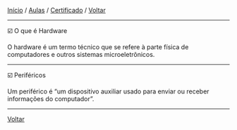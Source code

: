 [Início](https://github.com/Thalyalm/rocketseat-trilha-conectar) /
[Aulas](https://github.com/Thalyalm/rocketseat-trilha-conectar/tree/main/aulas) /
[Certificado](https://github.com/Thalyalm/rocketseat-trilha-conectar/tree/main/certificado/certificado-trilha-conectar.pdf) /
[Voltar](https://github.com/Thalyalm/rocketseat-trilha-conectar/tree/main/aulas/computador-software-e-hardware)

---

:ballot_box_with_check: O que é Hardware

O hardware é um termo técnico que se refere à parte física de computadores e outros sistemas microeletrônicos.

---

:ballot_box_with_check: Periféricos

Um periférico é “um dispositivo auxiliar usado para enviar ou receber informações do computador”.

---

[Voltar](https://github.com/Thalyalm/rocketseat-trilha-conectar/tree/main/aulas/computador-software-e-hardware)